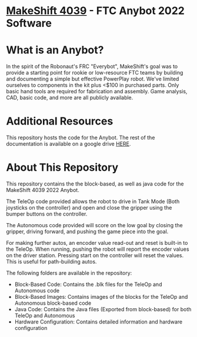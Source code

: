 #  [MakeShift 4039](https://4039.ca)  - FTC Anybot 2022 Software

# What is an Anybot?
In the spirit of the Robonaut's FRC "Everybot", MakeShift's goal was to provide
a starting point for rookie or low-resource FTC teams by building and
documenting a simple but effective PowerPlay robot. We've limited
ourselves to components in the kit plus &lt;$100 in purchased parts.  Only basic
hand tools are required for fabrication and assembly.  Game analysis, CAD,
basic code, and more are all publicly available.

# Additional Resources
This repository hosts the code for the Anybot. The rest of the documentation is
available on a google drive [HERE](https://drive.google.com/drive/folders/1BJFW_bpIrWweuW6tcFUbEHEwslD9NAR0?usp=sharing).


# About This Repository
This repository contains the the block-based, as well as java code for the MakeShift 4039 2022 Anybot. 

The TeleOp code provided allows the robot to drive in Tank Mode (Both joysticks on the controller) and open and close the gripper using the bumper buttons on the controller.

The Autonomous code provided will score on the low goal by closing the gripper, driving forward, and pushing the game piece into the goal.

For making further autos, an encoder value read-out and reset is built-in to the TeleOp. When running, pushing the robot will report the encoder values on the driver station. Pressing start on the controller will reset the values. This is useful for path-building autos.

The following folders are available in the repository:

- Block-Based Code: Contains the .blk files for the TeleOp and Autonomous code
- Block-Based Images: Contains images of the blocks for the TeleOp and Autonomous block-based code
- Java Code: Contains the Java files (Exported from block-based) for both TeleOp and Autonomous
- Hardware Configuration: Contains detailed information and hardware configuration